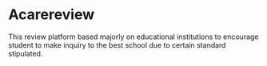 # Acarereview
This review platform based majorly on educational institutions to encourage student to make inquiry to the best school due to certain standard stipulated.
